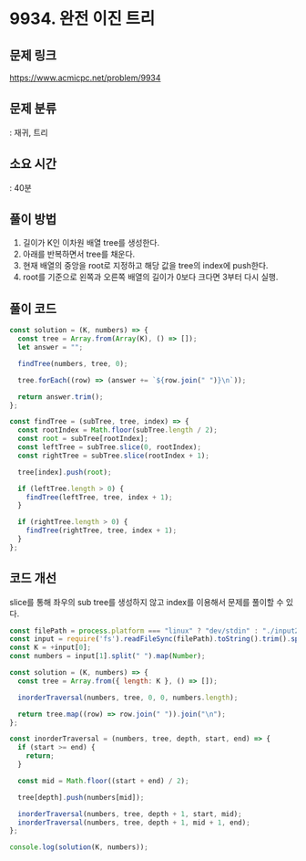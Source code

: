 # 9934. 완전 이진 트리

## 문제 링크

https://www.acmicpc.net/problem/9934

## 문제 분류

: 재귀, 트리

## 소요 시간

: 40분

## 풀이 방법

1. 길이가 K인 이차원 배열 tree를 생성한다.
2. 아래를 반복하면서 tree를 채운다.
3. 현재 배열의 중앙을 root로 지정하고 해당 값을 tree의 index에 push한다.
4. root를 기준으로 왼쪽과 오른쪽 배열의 길이가 0보다 크다면 3부터 다시 실행.

## 풀이 코드

```js
const solution = (K, numbers) => {
  const tree = Array.from(Array(K), () => []);
  let answer = "";

  findTree(numbers, tree, 0);

  tree.forEach((row) => (answer += `${row.join(" ")}\n`));

  return answer.trim();
};

const findTree = (subTree, tree, index) => {
  const rootIndex = Math.floor(subTree.length / 2);
  const root = subTree[rootIndex];
  const leftTree = subTree.slice(0, rootIndex);
  const rightTree = subTree.slice(rootIndex + 1);

  tree[index].push(root);

  if (leftTree.length > 0) {
    findTree(leftTree, tree, index + 1);
  }

  if (rightTree.length > 0) {
    findTree(rightTree, tree, index + 1);
  }
};
```

## 코드 개선

slice를 통해 좌우의 sub tree를 생성하지 않고 index를 이용해서 문제를 풀이할 수 있다.

```js
const filePath = process.platform === "linux" ? "dev/stdin" : "./input2.txt";
const input = require('fs').readFileSync(filePath).toString().trim().split('\n'); // prettier-ignore
const K = +input[0];
const numbers = input[1].split(" ").map(Number);

const solution = (K, numbers) => {
  const tree = Array.from({ length: K }, () => []);

  inorderTraversal(numbers, tree, 0, 0, numbers.length);

  return tree.map((row) => row.join(" ")).join("\n");
};

const inorderTraversal = (numbers, tree, depth, start, end) => {
  if (start >= end) {
    return;
  }

  const mid = Math.floor((start + end) / 2);

  tree[depth].push(numbers[mid]);

  inorderTraversal(numbers, tree, depth + 1, start, mid);
  inorderTraversal(numbers, tree, depth + 1, mid + 1, end);
};

console.log(solution(K, numbers));
```
